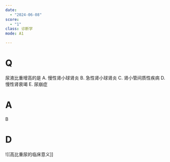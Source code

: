 ```yaml
---
date:
  - "2024-06-08"
score:
  - "1"
class: 诊断学
mode: A1

---
```



# Q
尿液比重增高的是
A. 慢性肾小球肾炎 
B. 急性肾小球肾炎
C. 肾小管间质性疾病 
D. 慢性肾衰竭
E. 尿崩症

# A

B


# D
![[高比重尿的临床意义]]
